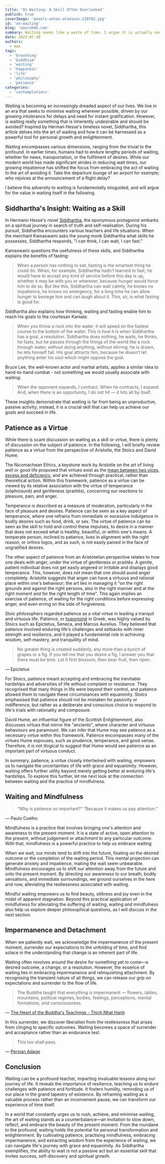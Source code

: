 ```yaml
---
title: 'On Waiting: A Skill Often Overlooked'
publish: true
coverImage: 'pexels-anton-atanasov-210782.jpg'
id: 'on-waiting'
blog: 'maxrohde.com'
summary: Waiting seems like a waste of time. I argue it is actually one of the most powerful things we can learn.
date: 2023-07-30
authors:
  - max
tags:
  - 'breathing'
  - 'buddhism'
  - 'waiting'
  - 'happiness'
  - 'life'
  - 'philosophy'
  - 'patience'
categories:
  - 'contemplations'
---
```


Waiting is becoming an increasingly dreaded aspect of our lives. We live in an era that seeks to minimise waiting wherever possible, driven by our growing intolerance for delays and need for instant gratification. However, is waiting really something that is inherently undesirable and should be avoided? Inspired by Herman Hesse's timeless novel, Siddhartha, this article delves into the art of waiting and how it can be harnessed as a powerful tool for personal growth and enlightenment.

Waiting encompasses various dimensions, ranging from the trivial to the profound. In earlier times, humans had to endure lengthy periods of waiting, whether for news, transportation, or the fulfilment of desires. While our modern world has made significant strides in reducing wait times, our growing impatience has shifted the focus from embracing the act of waiting to the art of avoiding it. Take the departure lounge of an airport for example; who rejoices at the announcement of a flight delay? 

I believe this adversity to waiting is fundamentally misguided, and will argue for the value in waiting itself in the following.

## Siddhartha's Insight: Waiting as a Skill

In Hermann Hesse's novel [Siddhartha](https://en.wikipedia.org/wiki/Siddhartha_(novel)), the eponymous protagonist embarks on a spiritual journey in search of truth and self-realisation. During his pursuit, Siddhartha encounters various teachers and life situations. When the merchant Kamaswami asks the young monk Siddhartha what skills he possesses, Siddhartha responds, "I can think, I can wait, I can fast."

Kamaswami questions the usefulness of these skills, and Siddhartha explains the benefits of fasting:

>When a person has nothing to eat, fasting is the smartest thing he could do. When, for example, Siddhartha hadn’t learned to fast, he would have to accept any kind of service before this day is up, whether it may be with you or wherever, because hunger would force him to do so. But like this, Siddhartha can wait calmly, he knows no impatience, he knows no emergency, for a long time he can allow hunger to besiege him and can laugh about it. This, sir, is what fasting is good for.

Siddhartha also explains how thinking, waiting and fasting enable him to reach his goals to the courtesan Kamala:

> When you throw a rock into the water, it will speed on the fastest course to the bottom of the water. This is how it is when Siddhartha has a goal, a resolution. Siddhartha does nothing, he waits, he thinks, he fasts, but he passes through the things of the world like a rock through water, without doing anything, without stirring; he is drawn, he lets himself fall. His goal attracts him, because he doesn’t let anything enter his soul which might oppose the goal.

Bruce Lee, the well-known actor and martial artists, applies a similar idea to hand-to-hand combat - not something we would usually associate with waiting:

> When the opponent expands, I contract. When he contracts, I expand. And, when there is an opportunity, I do not hit — it hits all by itself.

These insights demonstrate that waiting is far from being an unproductive, passive activity; instead, it is a crucial skill that can help us achieve our goals and succeed in life.

## Patience as a Virtue

While there is scant discussion on waiting as a skill or virtue, there is plenty of discussion on the subject of patience. In the following, I will briefly review patience as a virtue from the perspective of Aristotle, the Stoics and David Hume.

The Nicomachean Ethics, a keystone work by Aristotle on the art of living well or good life proposed that virtues exist as the [mean between two vices, excess and deficiency](https://medium.com/practical-rationality/aristotles-strangely-restrictive-virtue-of-temperance-abef60f0ddcb), and are achieved through practical, rather than theoretical action. Within this framework, patience as a virtue can be viewed by its relative association with the virtue of temperance (sōphrosunē) and gentleness (praótēs), concerning our reactions to pleasure, pain, and anger.

Temperance is described as a measure of moderation, particularly in the face of pleasure and desires. Patience can be seen as a key aspect of temperance, where one refrains from immediate or excessive indulgence in bodily desires such as food, drink, or sex. The virtue of patience can be seen as the skill to hold and control these impulses, to desire in a manner that does not exceed what is healthy, beautiful, or within one's means. A temperate person, inclined to patience, lives in alignment with the right reason, or orthos logos, and as such, is not easily pained in the face of ungratified desires.

The other aspect of patience from an Aristotelian perspective relates to how one deals with anger, under the virtue of gentleness or praótēs. A gentle, patient individual does not get easily angered or irritable and displays good temperance. This, however, does not mean that one should avoid anger completely. Aristotle suggests that anger can have a virtuous and rational place within one's behaviour; the art lies in managing it "on the right grounds and against the right persons, also in the right manner and at the right moment and for the right length of time". This again implies an exercise of patience, of waiting for the right conditions before expressing anger, and even erring on the side of forgiveness.

Stoic philosophers regarded patience as a vital virtue in leading a tranquil and virtuous life. Patience, or [hupomonē](https://www.orbcfamily.org/blog/fruit-of-the-spirit/fruit-of-the-spirit-patience-and-why-it-is-important/) in Greek, was highly valued by Stoics such as Epictetus, Seneca, and Marcus Aurelius. They believed that patience involved enduring life's challenges and setbacks with inner strength and resilience, and it played a fundamental role in achieving wisdom, self-mastery, and tranquillity of mind.

> No greater thing is created suddenly, any more than a bunch of grapes or a fig. If you tell me that you desire a fig, I answer you that there must be time. Let it first blossom, then bear fruit, then ripen.

— Epictetus

For Stoics, patience meant accepting and embracing the inevitable hardships and adversities of life without complaint or resistance. They recognised that many things in life were beyond their control, and patience allowed them to navigate these circumstances with equanimity. Stoics emphasised that patience should not be mistaken for passivity or indifference, but rather as a deliberate and conscious choice to respond to life's trials with rationality and composure.

David Hume, an influential figure of the Scottish Enlightenment, also discusses virtues that mirror the "ancients", where character and virtuous behaviours are paramount. We can infer that Hume may see patience as a necessary virtue within this framework. Patience encompasses many of the virtues Hume espouses, such as prudence, temperance, and good sense. Therefore, it is not illogical to suggest that Hume would see patience as an important part of virtuous conduct.

In summary, patience, a virtue closely intertwined with waiting, empowers us to navigate the uncertainties of life with grace and equanimity. However, waiting offers further utility beyond merely getting better at enduring life's hardships. To explore this further, let me next look at the connection between waiting and the practice of mindfulness.

## Waiting and Mindfulness

> “Why is patience so important?”
> “Because it makes us pay attention.”

— Paulo Coelho

Mindfulness is a practice that involves bringing one's attention and awareness to the present moment. It is a state of active, open attention to the present, without judgement or attachment to any particular outcome. With that, mindfulness is a powerful practice to help us embrace waiting 

When we wait, our minds tend to drift into the future, fixating on the desired outcome or the completion of the waiting period. This mental projection can generate anxiety and impatience, making the wait seem unbearable. Mindfulness encourages us to shift our attention away from the future and onto the present moment. By directing our awareness to our breath, bodily sensations, and immediate surroundings, we ground ourselves in the here and now, alleviating the restlessness associated with waiting.

Mindful waiting empowers us to find beauty, stillness and joy even in the midst of apparent stagnation. Beyond this practical application of mindfulness for alleviating the suffering of waiting, waiting and mindfulness also help us explore deeper philosophical questions, as I will discuss in the next section.

## Impermanence and Detachment

When we patiently wait, we acknowledge the impermanence of the present moment, surrender our expectations to the unfolding of time, and find solace in the understanding that change is an inherent part of life.

Waiting often revolves around the desire for something yet to come—a desired outcome, a change, or a resolution. However, the essence of waiting lies in embracing impermanence and relinquishing attachment. By recognising the transient nature of all things, we can release our grip on expectations and surrender to the flow of life.

> The Buddha taught that everything is impermanent — flowers, tables, mountains, political regimes, bodies, feelings, perceptions, mental formations, and consciousness.

— [The Heart of the Buddha's Teachings - Thich Nhat Hanh](https://www.goodreads.com/review/show/2202433906)

In this surrender, we discover liberation from the restlessness that arises from clinging to specific outcomes. Waiting becomes a space of surrender and acceptance rather than an endurance test.

> This too shall pass.

— [Persian Adage](https://en.wikipedia.org/wiki/This_too_shall_pass)

## Conclusion

Waiting can be a profound teacher, imparting invaluable lessons along our journey of life. It reveals the importance of resilience, teaching us to endure challenges with patience and fortitude. It fosters humility, reminding us of our place in the grand tapestry of existence.  By reframing waiting as a valuable process rather than an inconvenient pause, we can transform our experience of time itself.

In a world that constantly urges us to rush, achieve, and minimise waiting, the art of waiting stands as a counterbalance—an invitation to slow down, reflect, and embrace the beauty of the present moment. From the mundane to the profound, waiting holds the potential for personal transformation and enlightenment. By cultivating patience, practising mindfulness, embracing impermanence, and extracting wisdom from the experience of waiting, we can navigate life's journey with grace and equanimity. As Siddhartha exemplifies, the ability to wait is not a passive act but an essential skill that invites success, self-discovery and spiritual growth.